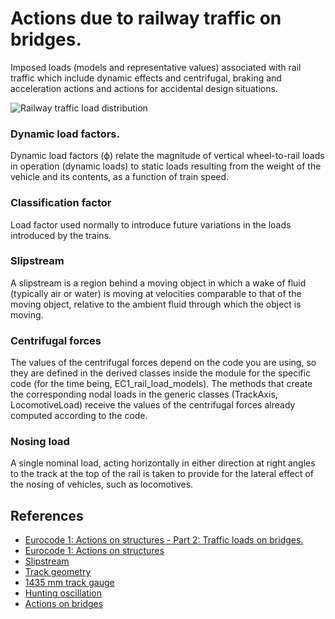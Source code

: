 # Actions due to railway traffic on bridges.
Imposed loads (models and representative values) associated with rail traffic which include dynamic effects and centrifugal, braking and acceleration actions and actions for accidental design situations.

![Railway traffic load distribution](https://github.com/xcfem/xc/blob/master/doc/screenshots/railway_traffic_load_distribution.png)

### Dynamic load factors.
Dynamic load factors (ϕ) relate the magnitude of vertical wheel-to-rail loads in operation (dynamic loads) to static loads resulting from the weight of the vehicle and its contents, as a function of train speed.

### Classification factor
Load factor used normally to introduce future variations in the loads introduced by the trains.

### Slipstream
A slipstream is a region behind a moving object in which a wake of fluid (typically air or water) is moving at velocities comparable to that of the moving object, relative to the ambient fluid through which the object is moving.

### Centrifugal forces
The values of the centrifugal forces depend on the code you are using, so they are defined in the derived classes inside the module for the specific code (for the time being, EC1_rail_load_models). The methods that create the corresponding nodal loads in the generic classes (TrackAxis, LocomotiveLoad) receive the values of the centrifugal forces already computed according to the code.

### Nosing load
A single nominal load, acting horizontally in either direction at right angles to the track at the top of the rail is taken to provide for the lateral effect of the nosing of vehicles, such as locomotives.

## References

- [Eurocode 1: Actions on structures - Part 2: Traffic loads on bridges.](https://www.en.une.org/encuentra-tu-norma/busca-tu-norma/norma/?c=norma-une-en-1991-2-2019-n0061460)
- [Eurocode 1: Actions on structures](https://en.wikipedia.org/wiki/Eurocode_1:_Actions_on_structures)
- [Slipstream](https://en.wikipedia.org/wiki/Slipstream)
- [Track geometry](https://en.wikipedia.org/wiki/Track_geometry)
- [1435 mm track gauge](https://www.wikidata.org/wiki/Q1999572)
- [Hunting oscillation](https://en.wikipedia.org/wiki/Hunting_oscillation)
- [Actions on bridges](https://fgg-web.fgg.uni-lj.si/~/pmoze/esdep/master/wg15b/l0200.htm)
